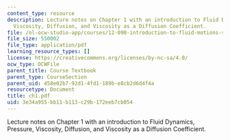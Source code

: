 ```yaml
---
content_type: resource
description: Lecture notes on Chapter 1 with an introduction to Fluid Dynamics, Pressure,
  Viscosity, Diffusion, and Viscosity as a Diffusion Coefficient.
file: /ol-ocw-studio-app/courses/12-090-introduction-to-fluid-motions-sediment-transport-and-current-generated-sedimentary-structures-fall-2006/3e34a955bb11b113c29b172eeb7cb054_ch1.pdf
file_size: 550002
file_type: application/pdf
learning_resource_types: []
license: https://creativecommons.org/licenses/by-nc-sa/4.0/
ocw_type: OCWFile
parent_title: Course Textbook
parent_type: CourseSection
parent_uid: 458e02b7-92d1-4fd1-189b-e8cb2d6d4f4a
resourcetype: Document
title: ch1.pdf
uid: 3e34a955-bb11-b113-c29b-172eeb7cb054
---
```

Lecture notes on Chapter 1 with an introduction to Fluid Dynamics, Pressure, Viscosity, Diffusion, and Viscosity as a Diffusion Coefficient.